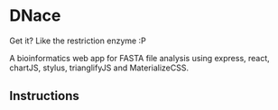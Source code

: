 # DNace

Get it? Like the restriction enzyme :P

A bioinformatics web app for FASTA file analysis using express, react, chartJS, stylus, trianglifyJS and MaterializeCSS.

## Instructions
